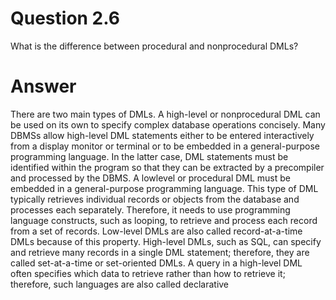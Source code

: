 # Question 2.6 #

What is the difference between procedural and nonprocedural DMLs?

# Answer #

There are two main types of DMLs. A high-level or nonprocedural DML can be
used on its own to specify complex database operations concisely. Many DBMSs
allow high-level DML statements either to be entered interactively from a display
monitor or terminal or to be embedded in a general-purpose programming language. In the latter case, DML statements must be identified within the program so 
that they can be extracted by a precompiler and processed by the DBMS. A lowlevel or procedural DML must be embedded in a general-purpose programming
language. This type of DML typically retrieves individual records or objects from
the database and processes each separately. Therefore, it needs to use programming
language constructs, such as looping, to retrieve and process each record from a set
of records. Low-level DMLs are also called record-at-a-time DMLs because of this
property. High-level DMLs, such as SQL, can specify and retrieve many records in
a single DML statement; therefore, they are called set-at-a-time or set-oriented
DMLs. A query in a high-level DML often specifies which data to retrieve rather
than how to retrieve it; therefore, such languages are also called declarative